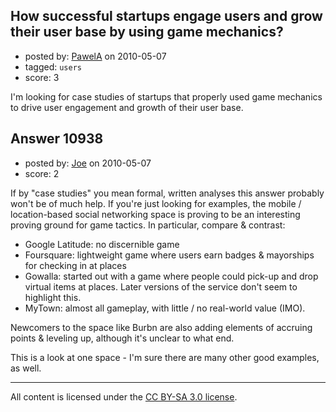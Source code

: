 ## How successful startups engage users and grow their user base by using game mechanics?

- posted by: [PawelA](https://stackexchange.com/users/-1/2318-pawela) on 2010-05-07
- tagged: `users`
- score: 3

I'm looking for case studies of startups that properly used game mechanics to drive user engagement and growth of their user base.


## Answer 10938

- posted by: [Joe](https://stackexchange.com/users/-1/1420-joe) on 2010-05-07
- score: 2

If by "case studies" you mean formal, written analyses this answer probably won't be of much help. If you're just looking for examples, the mobile / location-based social networking space is proving to be an interesting proving ground for game tactics. In particular, compare & contrast:

 - Google Latitude: no discernible game
 - Foursquare: lightweight game where users earn badges & mayorships for checking in at places
 - Gowalla: started out with a game where people could pick-up and drop virtual items at places. Later versions of the service don't seem to highlight this.
 - MyTown: almost all gameplay, with little / no real-world value (IMO).

Newcomers to the space like Burbn are also adding elements of accruing points & leveling up, although it's unclear to what end.

This is a look at one space - I'm sure there are many other good examples, as well. 



---

All content is licensed under the [CC BY-SA 3.0 license](https://creativecommons.org/licenses/by-sa/3.0/).
